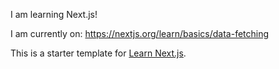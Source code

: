 I am learning Next.js!

I am currently on: https://nextjs.org/learn/basics/data-fetching

This is a starter template for [Learn Next.js](https://nextjs.org/learn).